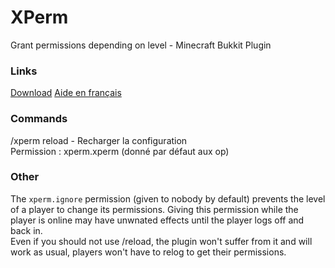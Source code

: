 ﻿# XPerm
Grant permissions depending on level - Minecraft Bukkit Plugin

### Links
[Download](http://dragorn421.fr/xperm/XPerm.jar)
[Aide en français](http://dragorn421.fr/xperm/)

### Commands
/xperm reload - Recharger la configuration  
Permission : xperm.xperm (donné par défaut aux op)

### Other
The `xperm.ignore` permission (given to nobody by default) prevents the level of a player to change its permissions. Giving this permission
while the player is online may have unwnated effects until the player logs off and back in.  
Even if you should not use /reload, the plugin won't suffer from it and will work as usual, players won't have to relog to get their permissions.